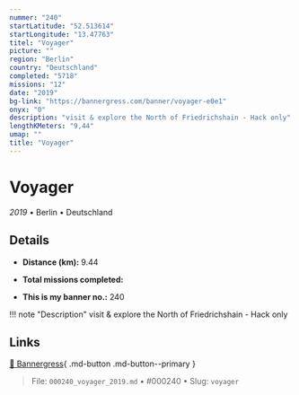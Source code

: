 ```yaml
---
nummer: "240"
startLatitude: "52.513614"
startLongitude: "13.47763"
titel: "Voyager"
picture: ""
region: "Berlin"
country: "Deutschland"
completed: "5718"
missions: "12"
date: "2019"
bg-link: "https://bannergress.com/banner/voyager-e0e1"
onyx: "0"
description: "visit & explore the North of Friedrichshain - Hack only"
lengthKMeters: "9,44"
umap: ""
title: "Voyager"
---
```

# Voyager

*2019* • Berlin • Deutschland



## Details
- **Distance (km):** 9.44

- **Total missions completed:** 
- **This is my banner no.:** 240


!!! note "Description"
    visit & explore the North of Friedrichshain - Hack only



## Links
[🔗 Bannergress](https://bannergress.com/banner/voyager-e0e1){ .md-button .md-button--primary }



> File: `000240_voyager_2019.md` • #000240 • Slug: `voyager`
